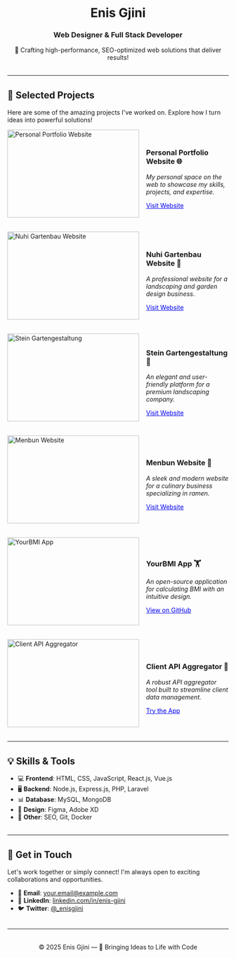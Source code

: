 <!-- Updated Portfolio Section -->

<div align="center">
<!--   <img 
    src="https://framerusercontent.com/images/XMiiECCeeSoVVOYTGADuN9yI0Hs.jpg" 
    alt="Profile Photo" 
    width="150" 
    height="150" 
    style="border-radius: 50px; margin-bottom: 10px;"
  /> -->
  <h1>Enis Gjini</h1>
  <h3>Web Designer & Full Stack Developer</h3>
  <p>🚀 Crafting high-performance, SEO-optimized web solutions that deliver results!</p>
</div>

<hr style="margin: 2rem 0;" />

<h2>🌟 Selected Projects</h2>
<p>Here are some of the amazing projects I've worked on. Explore how I turn ideas into powerful solutions!</p>

<!-- Project 1 -->
<div style="display: flex; margin-bottom: 2rem; align-items: center;">
  <img 
    src="https://via.placeholder.com/300x200" 
    alt="Personal Portfolio Website" 
    style="width: 300px; height: 200px; object-fit: cover; margin-right: 1rem;"
  />
  <div>
    <h3>Personal Portfolio Website 🌐</h3>
    <p><em>My personal space on the web to showcase my skills, projects, and expertise.</em></p>
    <a href="http://enisgj-11.epizy.com/?i=2" target="_blank" style="color: #0000EE;">Visit Website</a>
  </div>
</div>

<!-- Project 2 -->
<div style="display: flex; margin-bottom: 2rem; align-items: center;">
  <img 
    src="https://via.placeholder.com/300x200" 
    alt="Nuhi Gartenbau Website" 
    style="width: 300px; height: 200px; object-fit: cover; margin-right: 1rem;"
  />
  <div>
    <h3>Nuhi Gartenbau Website 🌱</h3>
    <p><em>A professional website for a landscaping and garden design business.</em></p>
    <a href="https://www.nuhi-gartenbau.de/" target="_blank" style="color: #0000EE;">Visit Website</a>
  </div>
</div>

<!-- Project 3 -->
<div style="display: flex; margin-bottom: 2rem; align-items: center;">
  <img 
    src="https://via.placeholder.com/300x200" 
    alt="Stein Gartengestaltung" 
    style="width: 300px; height: 200px; object-fit: cover; margin-right: 1rem;"
  />
  <div>
    <h3>Stein Gartengestaltung 🏡</h3>
    <p><em>An elegant and user-friendly platform for a premium landscaping company.</em></p>
    <a href="https://stein-gartengestaltung.de/Heim/" target="_blank" style="color: #0000EE;">Visit Website</a>
  </div>
</div>

<!-- Project 4 -->
<div style="display: flex; margin-bottom: 2rem; align-items: center;">
  <img 
    src="https://via.placeholder.com/300x200" 
    alt="Menbun Website" 
    style="width: 300px; height: 200px; object-fit: cover; margin-right: 1rem;"
  />
  <div>
    <h3>Menbun Website 🍜</h3>
    <p><em>A sleek and modern website for a culinary business specializing in ramen.</em></p>
    <a href="https://menbun.com/" target="_blank" style="color: #0000EE;">Visit Website</a>
  </div>
</div>

<!-- Project 5 -->
<div style="display: flex; margin-bottom: 2rem; align-items: center;">
  <img 
    src="https://via.placeholder.com/300x200" 
    alt="YourBMI App" 
    style="width: 300px; height: 200px; object-fit: cover; margin-right: 1rem;"
  />
  <div>
    <h3>YourBMI App 🏋️</h3>
    <p><em>An open-source application for calculating BMI with an intuitive design.</em></p>
    <a href="https://github.com/enisgjinii/YourBMI" target="_blank" style="color: #0000EE;">View on GitHub</a>
  </div>
</div>

<!-- Project 6 -->
<div style="display: flex; margin-bottom: 2rem; align-items: center;">
  <img 
    src="https://via.placeholder.com/300x200" 
    alt="Client API Aggregator" 
    style="width: 300px; height: 200px; object-fit: cover; margin-right: 1rem;"
  />
  <div>
    <h3>Client API Aggregator 🔗</h3>
    <p><em>A robust API aggregator tool built to streamline client data management.</em></p>
    <a href="https://client-api-aggs.onrender.com/" target="_blank" style="color: #0000EE;">Try the App</a>
  </div>
</div>

<hr style="margin: 2rem 0;" />

<h2>💡 Skills & Tools</h2>
<ul>
  <li>💻 <strong>Frontend</strong>: HTML, CSS, JavaScript, React.js, Vue.js</li>
  <li>🖥️ <strong>Backend</strong>: Node.js, Express.js, PHP, Laravel</li>
  <li>📊 <strong>Database</strong>: MySQL, MongoDB</li>
  <li>🎨 <strong>Design</strong>: Figma, Adobe XD</li>
  <li>🔧 <strong>Other</strong>: SEO, Git, Docker</li>
</ul>

<hr style="margin: 2rem 0;" />

<h2>🤝 Get in Touch</h2>
<p>Let's work together or simply connect! I'm always open to exciting collaborations and opportunities.</p>
<ul>
  <li>📧 <strong>Email</strong>: <a href="mailto:your.email@example.com">your.email@example.com</a></li>
  <li>🔗 <strong>LinkedIn</strong>: <a href="https://linkedin.com/in/enis-gjini" target="_blank">linkedin.com/in/enis-gjini</a></li>
  <li>🐦 <strong>Twitter</strong>: <a href="https://twitter.com/_enisgjini" target="_blank">@_enisgjini</a></li>
</ul>

<hr style="margin: 2rem 0;" />

<div align="center">
  <p>&copy; 2025 Enis Gjini &mdash; 🚀 Bringing Ideas to Life with Code</p>
</div>
